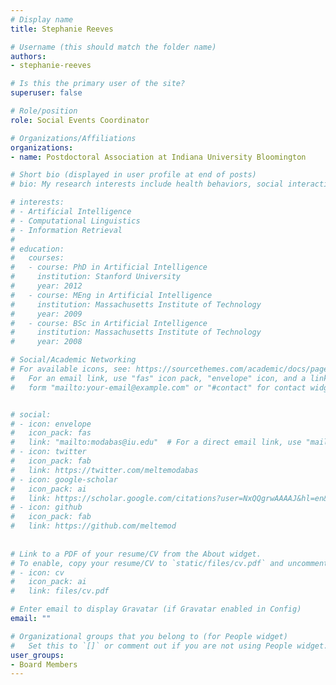 ```yaml
---
# Display name
title: Stephanie Reeves

# Username (this should match the folder name)
authors:
- stephanie-reeves

# Is this the primary user of the site?
superuser: false

# Role/position
role: Social Events Coordinator

# Organizations/Affiliations
organizations:
- name: Postdoctoral Association at Indiana University Bloomington

# Short bio (displayed in user profile at end of posts)
# bio: My research interests include health behaviors, social interaction in online platforms and public opinion formation.

# interests:
# - Artificial Intelligence
# - Computational Linguistics
# - Information Retrieval
# 
# education:
#   courses:
#   - course: PhD in Artificial Intelligence
#     institution: Stanford University
#     year: 2012
#   - course: MEng in Artificial Intelligence
#     institution: Massachusetts Institute of Technology
#     year: 2009
#   - course: BSc in Artificial Intelligence
#     institution: Massachusetts Institute of Technology
#     year: 2008

# Social/Academic Networking
# For available icons, see: https://sourcethemes.com/academic/docs/page-builder/#icons
#   For an email link, use "fas" icon pack, "envelope" icon, and a link in the
#   form "mailto:your-email@example.com" or "#contact" for contact widget.


# social:
# - icon: envelope
#   icon_pack: fas
#   link: "mailto:modabas@iu.edu"  # For a direct email link, use "mailto:test@example.org".
# - icon: twitter
#   icon_pack: fab
#   link: https://twitter.com/meltemodabas
# - icon: google-scholar
#   icon_pack: ai
#   link: https://scholar.google.com/citations?user=NxQQgrwAAAAJ&hl=en&oi=ao
# - icon: github
#   icon_pack: fab
#   link: https://github.com/meltemod
  
  
# Link to a PDF of your resume/CV from the About widget.
# To enable, copy your resume/CV to `static/files/cv.pdf` and uncomment the lines below.
# - icon: cv
#   icon_pack: ai
#   link: files/cv.pdf

# Enter email to display Gravatar (if Gravatar enabled in Config)
email: ""

# Organizational groups that you belong to (for People widget)
#   Set this to `[]` or comment out if you are not using People widget.
user_groups:
- Board Members
---
```

